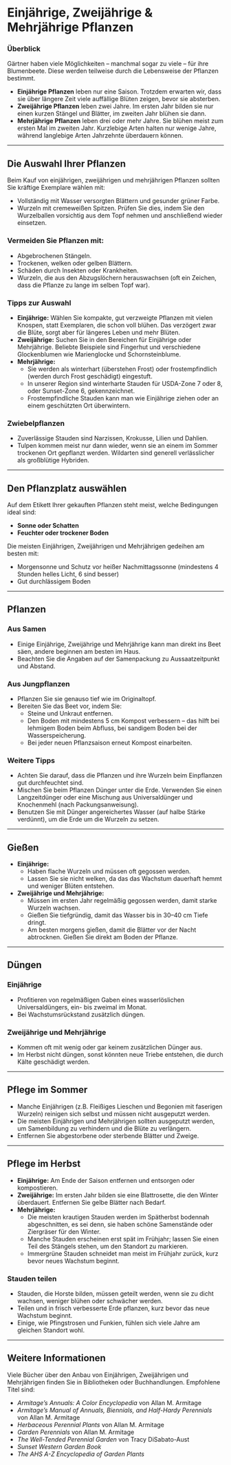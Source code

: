 # Einjährige, Zweijährige & Mehrjährige Pflanzen

### Überblick

Gärtner haben viele Möglichkeiten – manchmal sogar zu viele – für ihre Blumenbeete. Diese werden teilweise durch die Lebensweise der Pflanzen bestimmt.

- **Einjährige Pflanzen** leben nur eine Saison. Trotzdem erwarten wir, dass sie über längere Zeit viele auffällige Blüten zeigen, bevor sie absterben.
- **Zweijährige Pflanzen** leben zwei Jahre. Im ersten Jahr bilden sie nur einen kurzen Stängel und Blätter, im zweiten Jahr blühen sie dann.
- **Mehrjährige Pflanzen** leben drei oder mehr Jahre. Sie blühen meist zum ersten Mal im zweiten Jahr. Kurzlebige Arten halten nur wenige Jahre, während langlebige Arten Jahrzehnte überdauern können.

---

## Die Auswahl Ihrer Pflanzen

Beim Kauf von einjährigen, zweijährigen und mehrjährigen Pflanzen sollten Sie kräftige Exemplare wählen mit:

- Vollständig mit Wasser versorgten Blättern und gesunder grüner Farbe.
- Wurzeln mit cremeweißen Spitzen. Prüfen Sie dies, indem Sie den Wurzelballen vorsichtig aus dem Topf nehmen und anschließend wieder einsetzen.

### Vermeiden Sie Pflanzen mit:

- Abgebrochenen Stängeln.
- Trockenen, welken oder gelben Blättern.
- Schäden durch Insekten oder Krankheiten.
- Wurzeln, die aus den Abzugslöchern herauswachsen (oft ein Zeichen, dass die Pflanze zu lange im selben Topf war).

### Tipps zur Auswahl

- **Einjährige:** Wählen Sie kompakte, gut verzweigte Pflanzen mit vielen Knospen, statt Exemplaren, die schon voll blühen. Das verzögert zwar die Blüte, sorgt aber für längeres Leben und mehr Blüten.
- **Zweijährige:** Suchen Sie in den Bereichen für Einjährige oder Mehrjährige. Beliebte Beispiele sind Fingerhut und verschiedene Glockenblumen wie Marienglocke und Schornsteinblume.
- **Mehrjährige:**
  - Sie werden als winterhart (überstehen Frost) oder frostempfindlich (werden durch Frost geschädigt) eingestuft.
  - In unserer Region sind winterharte Stauden für USDA-Zone 7 oder 8, oder Sunset-Zone 6, gekennzeichnet.
  - Frostempfindliche Stauden kann man wie Einjährige ziehen oder an einem geschützten Ort überwintern.

### Zwiebelpflanzen

- Zuverlässige Stauden sind Narzissen, Krokusse, Lilien und Dahlien.
- Tulpen kommen meist nur dann wieder, wenn sie an einem im Sommer trockenen Ort gepflanzt werden. Wildarten sind generell verlässlicher als großblütige Hybriden.

---

## Den Pflanzplatz auswählen

Auf dem Etikett Ihrer gekauften Pflanzen steht meist, welche Bedingungen ideal sind:

- **Sonne oder Schatten**
- **Feuchter oder trockener Boden**

Die meisten Einjährigen, Zweijährigen und Mehrjährigen gedeihen am besten mit:

- Morgensonne und Schutz vor heißer Nachmittagssonne (mindestens 4 Stunden helles Licht, 6 sind besser)
- Gut durchlässigem Boden

---

## Pflanzen

### Aus Samen

- Einige Einjährige, Zweijährige und Mehrjährige kann man direkt ins Beet säen, andere beginnen am besten im Haus.
- Beachten Sie die Angaben auf der Samenpackung zu Aussaatzeitpunkt und Abstand.

### Aus Jungpflanzen

- Pflanzen Sie sie genauso tief wie im Originaltopf.
- Bereiten Sie das Beet vor, indem Sie:
  - Steine und Unkraut entfernen.
  - Den Boden mit mindestens 5 cm Kompost verbessern – das hilft bei lehmigem Boden beim Abfluss, bei sandigem Boden bei der Wasserspeicherung.
  - Bei jeder neuen Pflanzsaison erneut Kompost einarbeiten.

### Weitere Tipps

- Achten Sie darauf, dass die Pflanzen und ihre Wurzeln beim Einpflanzen gut durchfeuchtet sind.
- Mischen Sie beim Pflanzen Dünger unter die Erde. Verwenden Sie einen Langzeitdünger oder eine Mischung aus Universaldünger und Knochenmehl (nach Packungsanweisung).
- Benutzen Sie mit Dünger angereichertes Wasser (auf halbe Stärke verdünnt), um die Erde um die Wurzeln zu setzen.

---

## Gießen

- **Einjährige:**
  - Haben flache Wurzeln und müssen oft gegossen werden.
  - Lassen Sie sie nicht welken, da das das Wachstum dauerhaft hemmt und weniger Blüten entstehen.
- **Zweijährige und Mehrjährige:**
  - Müssen im ersten Jahr regelmäßig gegossen werden, damit starke Wurzeln wachsen.
  - Gießen Sie tiefgründig, damit das Wasser bis in 30–40 cm Tiefe dringt.
  - Am besten morgens gießen, damit die Blätter vor der Nacht abtrocknen. Gießen Sie direkt am Boden der Pflanze.

---

## Düngen

### Einjährige

- Profitieren von regelmäßigen Gaben eines wasserlöslichen Universaldüngers, ein- bis zweimal im Monat.
- Bei Wachstumsrückstand zusätzlich düngen.

### Zweijährige und Mehrjährige

- Kommen oft mit wenig oder gar keinem zusätzlichen Dünger aus.
- Im Herbst nicht düngen, sonst könnten neue Triebe entstehen, die durch Kälte geschädigt werden.

---

## Pflege im Sommer

- Manche Einjährigen (z.B. Fleißiges Lieschen und Begonien mit faserigen Wurzeln) reinigen sich selbst und müssen nicht ausgeputzt werden.
- Die meisten Einjährigen und Mehrjährigen sollten ausgeputzt werden, um Samenbildung zu verhindern und die Blüte zu verlängern.
- Entfernen Sie abgestorbene oder sterbende Blätter und Zweige.

---

## Pflege im Herbst

- **Einjährige:** Am Ende der Saison entfernen und entsorgen oder kompostieren.
- **Zweijährige:** Im ersten Jahr bilden sie eine Blattrosette, die den Winter überdauert. Entfernen Sie gelbe Blätter nach Bedarf.
- **Mehrjährige:**
  - Die meisten krautigen Stauden werden im Spätherbst bodennah abgeschnitten, es sei denn, sie haben schöne Samenstände oder Ziergräser für den Winter.
  - Manche Stauden erscheinen erst spät im Frühjahr; lassen Sie einen Teil des Stängels stehen, um den Standort zu markieren.
  - Immergrüne Stauden schneidet man meist im Frühjahr zurück, kurz bevor neues Wachstum beginnt.

### Stauden teilen

- Stauden, die Horste bilden, müssen geteilt werden, wenn sie zu dicht wachsen, weniger blühen oder schwächer werden.
- Teilen und in frisch verbesserte Erde pflanzen, kurz bevor das neue Wachstum beginnt.
- Einige, wie Pfingstrosen und Funkien, fühlen sich viele Jahre am gleichen Standort wohl.

---

## Weitere Informationen

Viele Bücher über den Anbau von Einjährigen, Zweijährigen und Mehrjährigen finden Sie in Bibliotheken oder Buchhandlungen. Empfohlene Titel sind:

- *Armitage’s Annuals: A Color Encyclopedia* von Allan M. Armitage
- *Armitage’s Manual of Annuals, Biennials, and Half-Hardy Perennials* von Allan M. Armitage
- *Herbaceous Perennial Plants* von Allan M. Armitage
- *Garden Perennials* von Allan M. Armitage
- *The Well-Tended Perennial Garden* von Tracy DiSabato-Aust
- *Sunset Western Garden Book*
- *The AHS A-Z Encyclopedia of Garden Plants*
